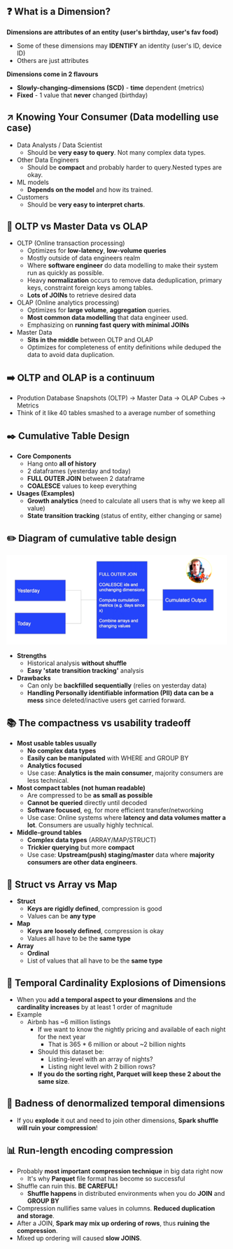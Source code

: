 ## :question: What is a Dimension?

**Dimensions are attributes of an entity (user's birthday, user's fav food)**
- Some of these dimensions may **IDENTIFY** an identity (user's ID, device ID)
- Others are just attributes

**Dimensions come in 2 flavours**
- **Slowly-changing-dimensions (SCD)** - **time** dependent (metrics)
- **Fixed** - 1 value that **never** changed (birthday)

## **:arrow_upper_right: Knowing Your Consumer (Data modelling use case)**
- Data Analysts / Data Scientist
    * Should be **very easy to query**. Not many complex data types.
- Other Data Engineers
    * Should be **compact** and probably harder to query.Nested types are okay.
- ML models
    * **Depends on the model** and how its trained.
- Customers
    * Should be **very easy to interpret charts**.

## **:paperclip: OLTP vs Master Data vs OLAP**
- OLTP (Online transaction processing)
    * Optimizes for **low-latency**, **low-volume queries**
    * Mostly outside of data engineers realm
    * Where **software engineer** do data modelling to make their system run as quickly as possible.
    * Heavy **normalization** occurs to remove data deduplication, primary keys, constraint foreign keys among tables.
    * **Lots of JOINs** to retrieve desired data
- OLAP (Online analytics processing)
    * Optimizes for **large volume**, **aggregation** queries.
    * **Most common data modelling** that data engineer used.
    * Emphasizing on **running fast query with minimal JOINs**
- Master Data
    * **Sits in the middle** between OLTP and OLAP
    * Optimizes for completeness of entity definitions while deduped the data to avoid data duplication.

## **:arrow_right: OLTP and OLAP is a continuum**
- Prodution Database Snapshots (OLTP) -> Master Data -> OLAP Cubes -> Metrics
- Think of it like 40 tables smashed to a average number of something

## **:black_nib: Cumulative Table Design**
- **Core Components**
    * Hang onto **all of history**
    * 2 dataframes (yesterday and today)
    * **FULL OUTER JOIN** between 2 dataframe
    * **COALESCE** values to keep everything
- **Usages (Examples)**
    * **Growth analytics** (need to calculate all users that is why we keep all value)
    * **State transition tracking** (status of entity, either changing or same)

## **:pencil2: Diagram of cumulative table design**
![alt text](assets/image.png)

- **Strengths**
    * Historical analysis **without shuffle**
    * **Easy 'state transition tracking'** analysis
- **Drawbacks**
    * Can only be **backfilled sequentially** (relies on yesterday data)
    * **Handling Personally identifiable information (PII) data can be a mess** since deleted/inactive users get carried forward.

## **:books: The compactness vs usability tradeoff**
- **Most usable tables usually**
    * **No complex data types**
    * **Easily can be manipulated** with WHERE and GROUP BY
    * **Analytics focused**
    * Use case: **Analytics is the main consumer**, majority consumers are less technical.
- **Most compact tables (not human readable)**
    * Are compressed to be **as small as possible**
    * **Cannot be queried** directly until decoded
    * **Software focused**, eg, for more efficient transfer/networking
    * Use case: Online systems where **latency and data volumes matter a lot**. Consumers are usually highly technical.
- **Middle-ground tables**
    * **Complex data types** (ARRAY/MAP/STRUCT)
    * **Trickier querying** but more **compact**
    * Use case: **Upstream(push) staging/master** data where **majority consumers are other data engineers**.

## **:notebook: Struct vs Array vs Map**
- **Struct**
    * **Keys are rigidly defined**, compression is good
    * Values can be **any type**
- **Map**
    * **Keys are loosely defined**, compression is okay
    * Values all have to be the **same type**
- **Array**
    * **Ordinal**
    * List of values that all have to be the **same type**

## **:hammer: Temporal Cardinality Explosions of Dimensions**
- When you **add a temporal aspect to your dimensions** and the **cardinality increases** by at least 1 order of magnitude
- Example
    * Airbnb has ~6 million listings
        - If we want to know the nightly pricing and available of each night for the next year
            * That is 365 * 6 million or about ~2 billion nights
        - Should this dataset be:
            * Listing-level with an array of nights?
            * Listing night level with 2 billion rows?
        - **If you do the sorting right, Parquet will keep these 2 about the same size**.

## **:no_entry_sign: Badness of denormalized temporal dimensions**
- If you **explode** it out and need to join other dimensions, **Spark shuffle will ruin your compression**!

## **:bar_chart: Run-length encoding compression**
- Probably **most important compression technique** in big data right now
    * It's why **Parquet** file format has become so successful
- Shuffle can ruin this. **BE CAREFUL!**
    * **Shuffle happens** in distributed environments when you do **JOIN** and **GROUP BY**
- Compression nullifies same values in columns. **Reduced duplication and storage**.
- After a JOIN, **Spark may mix up ordering of rows**, thus **ruining the compression**.
- Mixed up ordering will caused **slow JOINS**.